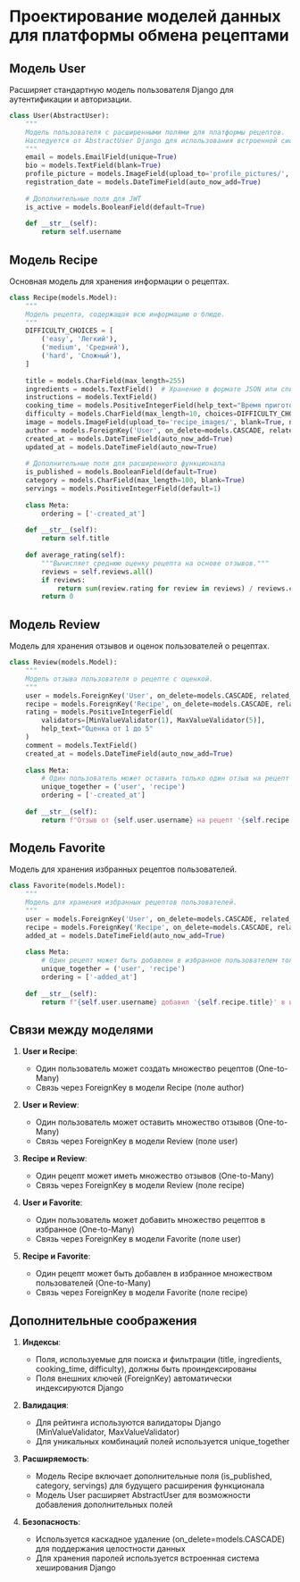 # Проектирование моделей данных для платформы обмена рецептами

## Модель User
Расширяет стандартную модель пользователя Django для аутентификации и авторизации.

```python
class User(AbstractUser):
    """
    Модель пользователя с расширенными полями для платформы рецептов.
    Наследуется от AbstractUser Django для использования встроенной системы аутентификации.
    """
    email = models.EmailField(unique=True)
    bio = models.TextField(blank=True)
    profile_picture = models.ImageField(upload_to='profile_pictures/', blank=True, null=True)
    registration_date = models.DateTimeField(auto_now_add=True)
    
    # Дополнительные поля для JWT
    is_active = models.BooleanField(default=True)
    
    def __str__(self):
        return self.username
```

## Модель Recipe
Основная модель для хранения информации о рецептах.

```python
class Recipe(models.Model):
    """
    Модель рецепта, содержащая всю информацию о блюде.
    """
    DIFFICULTY_CHOICES = [
        ('easy', 'Легкий'),
        ('medium', 'Средний'),
        ('hard', 'Сложный'),
    ]
    
    title = models.CharField(max_length=255)
    ingredients = models.TextField()  # Хранение в формате JSON или списком
    instructions = models.TextField()
    cooking_time = models.PositiveIntegerField(help_text="Время приготовления в минутах")
    difficulty = models.CharField(max_length=10, choices=DIFFICULTY_CHOICES, default='medium')
    image = models.ImageField(upload_to='recipe_images/', blank=True, null=True)
    author = models.ForeignKey('User', on_delete=models.CASCADE, related_name='recipes')
    created_at = models.DateTimeField(auto_now_add=True)
    updated_at = models.DateTimeField(auto_now=True)
    
    # Дополнительные поля для расширенного функционала
    is_published = models.BooleanField(default=True)
    category = models.CharField(max_length=100, blank=True)
    servings = models.PositiveIntegerField(default=1)
    
    class Meta:
        ordering = ['-created_at']
        
    def __str__(self):
        return self.title
        
    def average_rating(self):
        """Вычисляет среднюю оценку рецепта на основе отзывов."""
        reviews = self.reviews.all()
        if reviews:
            return sum(review.rating for review in reviews) / reviews.count()
        return 0
```

## Модель Review
Модель для хранения отзывов и оценок пользователей о рецептах.

```python
class Review(models.Model):
    """
    Модель отзыва пользователя о рецепте с оценкой.
    """
    user = models.ForeignKey('User', on_delete=models.CASCADE, related_name='reviews')
    recipe = models.ForeignKey('Recipe', on_delete=models.CASCADE, related_name='reviews')
    rating = models.PositiveIntegerField(
        validators=[MinValueValidator(1), MaxValueValidator(5)],
        help_text="Оценка от 1 до 5"
    )
    comment = models.TextField()
    created_at = models.DateTimeField(auto_now_add=True)
    
    class Meta:
        # Один пользователь может оставить только один отзыв на рецепт
        unique_together = ('user', 'recipe')
        ordering = ['-created_at']
        
    def __str__(self):
        return f"Отзыв от {self.user.username} на рецепт '{self.recipe.title}'"
```

## Модель Favorite
Модель для хранения избранных рецептов пользователей.

```python
class Favorite(models.Model):
    """
    Модель для хранения избранных рецептов пользователей.
    """
    user = models.ForeignKey('User', on_delete=models.CASCADE, related_name='favorites')
    recipe = models.ForeignKey('Recipe', on_delete=models.CASCADE, related_name='favorited_by')
    added_at = models.DateTimeField(auto_now_add=True)
    
    class Meta:
        # Один рецепт может быть добавлен в избранное пользователем только один раз
        unique_together = ('user', 'recipe')
        ordering = ['-added_at']
        
    def __str__(self):
        return f"{self.user.username} добавил '{self.recipe.title}' в избранное"
```

## Связи между моделями

1. **User и Recipe**:
   - Один пользователь может создать множество рецептов (One-to-Many)
   - Связь через ForeignKey в модели Recipe (поле author)

2. **User и Review**:
   - Один пользователь может оставить множество отзывов (One-to-Many)
   - Связь через ForeignKey в модели Review (поле user)

3. **Recipe и Review**:
   - Один рецепт может иметь множество отзывов (One-to-Many)
   - Связь через ForeignKey в модели Review (поле recipe)

4. **User и Favorite**:
   - Один пользователь может добавить множество рецептов в избранное (One-to-Many)
   - Связь через ForeignKey в модели Favorite (поле user)

5. **Recipe и Favorite**:
   - Один рецепт может быть добавлен в избранное множеством пользователей (One-to-Many)
   - Связь через ForeignKey в модели Favorite (поле recipe)

## Дополнительные соображения

1. **Индексы**:
   - Поля, используемые для поиска и фильтрации (title, ingredients, cooking_time, difficulty), должны быть проиндексированы
   - Поля внешних ключей (ForeignKey) автоматически индексируются Django

2. **Валидация**:
   - Для рейтинга используются валидаторы Django (MinValueValidator, MaxValueValidator)
   - Для уникальных комбинаций полей используется unique_together

3. **Расширяемость**:
   - Модель Recipe включает дополнительные поля (is_published, category, servings) для будущего расширения функционала
   - Модель User расширяет AbstractUser для возможности добавления дополнительных полей

4. **Безопасность**:
   - Используется каскадное удаление (on_delete=models.CASCADE) для поддержания целостности данных
   - Для хранения паролей используется встроенная система хеширования Django
